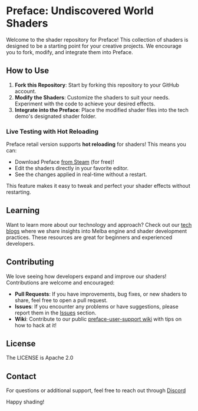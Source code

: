 # Preface: Undiscovered World Shaders

Welcome to the shader repository for Preface!
This collection of shaders is designed to be a starting point for your creative projects.
We encourage you to fork, modify, and integrate them into Preface.

## How to Use

1. **Fork this Repository**: Start by forking this repository to your GitHub account.
2. **Modify the Shaders**: Customize the shaders to suit your needs. Experiment with the code to achieve your desired effects.
3. **Integrate into the Preface**: Place the modified shader files into the tech demo's designated shader folder.

### Live Testing with Hot Reloading

Preface retail version supports **hot reloading** for shaders! This means you can:

- Download Preface [from Steam](https://store.steampowered.com/app/2820060/Preface_Undiscovered_World/) (for free)!
- Edit the shaders directly in your favorite editor.
- See the changes applied in real-time without a restart.

This feature makes it easy to tweak and perfect your shader effects without restarting.

## Learning

Want to learn more about our technology and approach?
Check out our [tech blogs](https://playerunknownproductions.net/projects) where we share insights into Melba engine and shader development practices.
These resources are great for beginners and experienced developers.

## Contributing

We love seeing how developers expand and improve our shaders! Contributions are welcome and encouraged:

- **Pull Requests**: If you have improvements, bug fixes, or new shaders to share, feel free to open a pull request. 
- **Issues**: If you encounter any problems or have suggestions, please report them in the [Issues](https://github.com/PLAYERUNKNOWN-Productions/preface-shaders/issues) section.
- **Wiki**: Contribute to our public [preface-user-support wiki](https://github.com/PLAYERUNKNOWN-Productions/Preface-User-Support/wiki) with tips on how to hack at it!

## License

The LICENSE is Apache 2.0

## Contact

For questions or additional support, feel free to reach out through [Discord](https://discord.gg/playerunknownproductions)

Happy shading!
